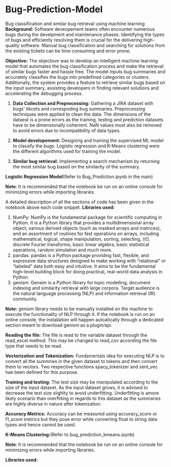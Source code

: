# Bug-Prediction-Model
Bug classification and similar bug retrieval using machine learning
**Background:**
Software deveopement teams often encounter numerous bugs during the develpment and maintenance phases. Identifying the types of bugs and efficiently resolving them is crucial for the delivering high-quality software. Manual bug classification and searching for solutions from the existing tickets can be time consuming and error prone.

**Objective:**
The objectove was to develop an intelligent machine learning model that automates the bug classification process and make the retrieval of similar bugs faster and hassle free. The model inputs bug summaries and accurately classifies the bugs into predefined categories or clusters. Additionally, the system provides a feature to retrieve similar bugs based on the input summary, assisting developers in finding relevant solutions and accelerating the debugging process.

1) **Data Collection and Preprocessing:** Gathering a JIRA dataset with bugs' tikcets and correspoding bug summaries. Preprocessing techniques were applied to clean the data. The dimensions of the dataest is a prone errors as the training, testing and prediction datasets have to be dimensionally coherrent. NaN values must also be removed to avoid errors due to incompatibility of data types.

2) **Model developement:** Designing and training the supervised ML model to classify the bugs. Logistic regression and K-Means clustering were the different algorithms used for training the model.

3) **Similar bug retrieval:** Implementing a search mechanism by returning the most similar bug based on the similarity of the summary.

**Logistic Regression Model**(Refer to Bug_Prediction.ipynb in the main)

**Note**: It is recommended that the notebook be run on an online console for minimizing errors while importing libraries.

A detailed description of all the sections of code has been given in the notebook above each code snippet. 
**Libraries used:**

1) NumPy: NumPy is the fundamental package for scientific computing in Python. It is a Python library that provides a multidimensional array object, various derived objects (such as masked arrays and matrices), and an assortment of routines for fast operations on arrays, including mathematical, logical, shape manipulation, sorting, selecting, I/O, discrete Fourier transforms, basic linear algebra, basic statistical operations, random simulation and much more.
2) pandas: pandas is a Python package providing fast, flexible, and expressive data structures designed to make working with “relational” or “labeled” data both easy and intuitive. It aims to be the fundamental high-level building block for doing practical, real-world data analysis in Python.
3) genism: Gensim is a Python library for topic modelling, document indexing and similarity retrieval with large corpora. Target audience is the natural language processing (NLP) and information retrieval (IR) community.

**Note:** genism library needs to be manually installed on the machine to execute the functionality of NLP through it. If the notebook is run on an online console, the installation will happen autoatically through a dedicated section meant to download genism as a plugin/api.

**Reading the file:**
The file is read to the variable dataset through the read_excel method. This may be changed to read_csv according the file type that needs to be read.

**Vectorization and Tokenization:**
Fundamentals idea for executing NLP is to convert all the summries in the given dataset to tokens and then convert them to vectors. Two respective functions spacy_tokenizer and sent_vec hae been defined for this purpose.

**Training and testing:**
The test size may be manipulated according to the size of the input dataset. As the input dataset grows, it is advised to decrease the test size slighlty to avoid underfitting. Underfitting is amore likely scenario than overfitting in regards to this dataset as the summaries are highly diverse in nature after tokenization.

**Accuracy Metrics:**
Accuracy can be measured using accuracy_score or f1_score metrics but they pose error while converting float to string data types and hence cannot be used. 

**K-Means Clustering:**(Refer to bug_prediction_kmeans.ipynb)

**Note**: It is recommended that the notebook be run on an online console for minimizing errors while importing libraries.

**Libraries used:**
